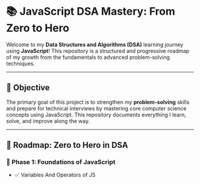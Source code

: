 # 📚 JavaScript DSA Mastery: From Zero to Hero

Welcome to my **Data Structures and Algorithms (DSA)** learning journey using **JavaScript**! This repository is a structured and progressive roadmap of my growth from the fundamentals to advanced problem-solving techniques.

---

## 🚀 Objective

The primary goal of this project is to strengthen my **problem-solving** skills and prepare for technical interviews by mastering core computer science concepts using JavaScript. This repository documents everything I learn, solve, and improve along the way.

---

## 🧭 Roadmap: Zero to Hero in DSA
### 📌 Phase 1: Foundations of JavaScript
- ✅ Variables And Operators of JS